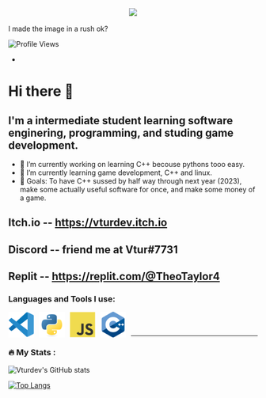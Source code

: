 <div id="header" align="center">
  <img src="https://file.io/N54tBzeVHOxT" width="300"/>
</div>

I made the image in a rush ok?

<img src="https://komarev.com/ghpvc/?username=vturdev&style=flat-square&color=blue" alt="Profile Views"/>

-
# Hi there 👋

## I'm a intermediate student learning software enginering, programming, and studing game development.

- 🔭 I’m currently working on learning C++ becouse pythons tooo easy.
- 🌱 I’m currently learning game development, C++ and linux.
- 🥅 Goals: To have C++ sussed by half way through next year (2023), make some actually useful software for once, and make some money of a game.

## Itch.io -- **https://vturdev.itch.io**
## Discord -- friend me at Vtur#7731
## Replit -- **https://replit.com/@TheoTaylor4**

### Languages and Tools I use:

<img align="left" alt="Visual Studio Code" width="52px" src="https://github.com/devicons/devicon/blob/master/icons/vscode/vscode-original.svg" style="padding-right:10px;" />
<img align="left" alt="Python" width="52px" src="https://github.com/devicons/devicon/blob/master/icons/python/python-original.svg" style="padding-right:10px;" />
<img align="left" alt="Javascript" width="52px" src="https://github.com/devicons/devicon/blob/master/icons/javascript/javascript-original.svg" style="padding-right:10px;" />
<img align="left" alt="C++" width="52px" src="https://github.com/devicons/devicon/blob/master/icons/cplusplus/cplusplus-original.svg" style="padding-right:10px;" />

<br />
<br />

---

### :fire: My Stats :

![Vturdev's GitHub stats](https://github-readme-stats.vercel.app/api?username=Vturdev&show_icons=true&theme=merko)

[![Top Langs](https://github-readme-stats.vercel.app/api/top-langs/?username=Vturdev&layout=compact&theme=vision-friendly-dark)](https://github.com/anuraghazra/github-readme-stats)
